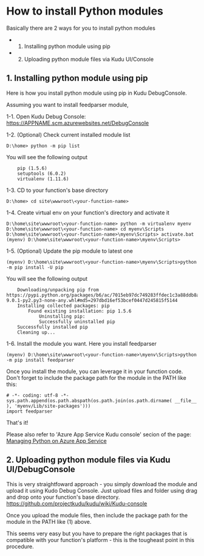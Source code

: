 # How to install Python modules

Basically there are 2 ways for you to install python modules
* 1. Installing python module using pip 
* 2. Uploading python module files via Kudu UI/Console


## 1. Installing python module using pip 

Here is how you install python module using pip in Kudu DebugConsole. 

Assuming you want to install feedparser module,


1-1. Open Kudu Debug Console: https://APPNAME.scm.azurewebsites.net/DebugConsole

1-2. (Optional) Check current installed module list
```
D:\home> python -m pip list
```
You will see the following output
```
    pip (1.5.6)
    setuptools (6.0.2)
    virtualenv (1.11.6)
```
1-3. CD to your function's base directory
```
D:\home> cd site\wwwroot\<your-function-name>
```
1-4. Create virtual env on your function's directory and activate it
```
D:\home\site\wwwroot\<your-function-name> python -m virtualenv myenv
D:\home\site\wwwroot\<your-function-name> cd myenv\Scripts
D:\home\site\wwwroot\<your-function-name>\myenv\Scripts> activate.bat
(myenv) D:\home\site\wwwroot\<your-function-name>\myenv\Scripts>
```
1-5. (Optional) Update the pip module to latest one 
```
(myenv) D:\home\site\wwwroot\<your-function-name>\myenv\Scripts>python -m pip install -U pip
```
You will see the following output
```
    Downloading/unpacking pip from https://pypi.python.org/packages/b6/ac/7015eb97dc749283ffdec1c3a88ddb8ae03b8fad0f0e611408f196358da3/pip-9.0.1-py2.py3-none-any.whl#md5=297dbd16ef53bcef0447d245815f5144
    Installing collected packages: pip
        Found existing installation: pip 1.5.6
            Uninstalling pip:
            Successfully uninstalled pip
    Successfully installed pip
    Cleaning up...
```
1-6. Install the module you want. Here you install feedparser
```
(myenv) D:\home\site\wwwroot\<your-function-name>\myenv\Scripts>python -m pip install feedparser
```

Once you install the module, you can leverage it in your function code. Don't forget to include the package path for the module in the PATH like this: 

```
# -*- coding: utf-8 -*-
sys.path.append(os.path.abspath(os.path.join(os.path.dirname( __file__ ), 'myenv/Lib/site-packages')))
import feedparser
```

That's it!

Please also refer to 'Azure App Service Kudu console' secion of the page: [Managing Python on Azure App Service](https://docs.microsoft.com/en-us/visualstudio/python/managing-python-on-azure-app-service)

## 2. Uploading python module files via Kudu UI/DebugConsole

This is very straightfoward approach - you simply download the module and upload it using Kudo Debug Console. Just upload files and folder using drag and drop onto your function's base directory. 
https://github.com/projectkudu/kudu/wiki/Kudu-console

Once you upload the module files, then include the package path for the module in the PATH like (1) above.

This seems very easy but you have to prepare the right packages that is compatible with your function's platform - this is the tougheast point in this procedure. 


